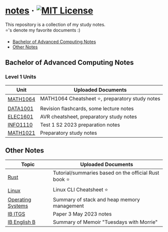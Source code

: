 # [notes](https://github.com/abyanmajid/notes) &middot; [![MIT License](https://img.shields.io/badge/license-MIT-blue.svg)](https://github.com/abyanmajid/notes/blob/main/LICENSE)

This repository is a collection of my study notes. \
:star:'s denote my favorite documents :)

- [Bachelor of Advanced Computing Notes](#bachelor-of-advanced-computing-notes)
- [Other Notes](#other-notes)

## Bachelor of Advanced Computing Notes
### Level 1 Units

| Unit | Uploaded Documents |
|-----------------|-----------------|
| [MATH1064](https://github.com/abyanmajid/notes/tree/main/notes_(093855E)_bachelor_of_advanced_computing/MATH1064_S2_2023) | MATH1064 Cheatsheet :star:, preparatory study notes |
| [DATA1001](https://github.com/abyanmajid/notes/tree/main/notes_(093855E)_bachelor_of_advanced_computing/DATA1001_S2_2023) | Revision flashcards, some lecture notes |
| [ELEC1601](https://github.com/abyanmajid/notes/tree/main/notes_(093855E)_bachelor_of_advanced_computing/ELEC1601_S2_2023) | AVR cheatsheet, preparatory study notes |
| [INFO1110](https://github.com/abyanmajid/notes/tree/main/notes_(093855E)_bachelor_of_advanced_computing/INFO1110_S2_2023) | Test 1 S2 2023 preparation notes |
| [MATH1021](https://github.com/abyanmajid/notes/tree/main/notes_(093855E)_bachelor_of_advanced_computing/MATH1021/unit_prep_notes) | Preparatory study notes |

## Other Notes

| Topic | Uploaded Documents |
|-----------------|-----------------|
| [Rust](https://github.com/abyanmajid/notes/tree/main/notes_self_study/rust) | Tutorial/summaries based on the official Rust book :star: |
| [Linux](https://github.com/abyanmajid/notes/tree/main/notes_self_study/linux) | Linux CLI Cheatsheet :star: |
| [Operating Systems](https://github.com/abyanmajid/notes/tree/main/notes_self_study/operating_systems) | Summary of stack and heap memory management |
| [IB ITGS](https://github.com/abyanmajid/notes/tree/main/notes_ib_diploma/itgs) | Paper 3 May 2023 notes |
| [IB English B](https://github.com/abyanmajid/notes/tree/main/notes_ib_diploma/english_b) | Summary of Memoir "Tuesdays with Morrie" |
